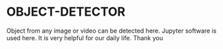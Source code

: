 # OBJECT-DETECTOR
Object from any image or video can be detected here. 
Jupyter software is used here.
It is very helpful for our daily life.
Thank you
